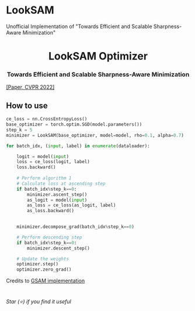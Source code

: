 # LookSAM
Unofficial Implementation of "Towards Efficient and Scalable Sharpness-Aware Minimization"
<h1 align="center"><b>LookSAM Optimizer</b></h1>
<h3 align="center"><b>Towards Efficient and Scalable Sharpness-Aware Minimization </b></h3>
<a href="https://arxiv.org/pdf/2203.02714.pdf" a> [Paper, CVPR 2022]</a>   

## How to use 
```python
ce_loss = nn.CrossEntropyLoss()
base_optimizer = torch.optim.SGD(model.parameters())
step_k = 5
minimizer = LookSAM(base_optimizer, model=model, rho=0.1, alpha=0.7)

for batch_idx, (input, label) in enumerate(dataloader):

    logit = model(input)
    loss = ce_loss(logit, label)
    loss.backward()
    
    # Perform algorithm 1
    # Calculate loss at ascending step
    if batch_idx%step_k==0:
        minimizer.ascent_step()
        as_logit = model(input)
        as_loss = ce_loss(as_logit, label)
        as_loss.backward()

    
    minimizer.decompose_grad(batch_idx%step_k==0)

    # Perform descending step
    if batch_idx%step_k==0:
        minimizer.descent_step()

    # Update the weights
    optimizer.step() 
    optimizer.zero_grad()

```

Credits to [GSAM implementation](https://github.com/juntang-zhuang/GSAM)

#
*Star (⭐) if you find it useful*  
